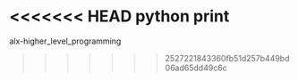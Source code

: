 <<<<<<< HEAD
python print
=======
alx-higher_level_programming
>>>>>>> 2527221843360fb51d257b449bd06ad65dd49c6c
